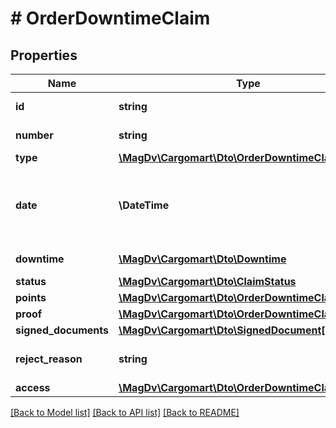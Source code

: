 # # OrderDowntimeClaim

## Properties

Name | Type | Description | Notes
------------ | ------------- | ------------- | -------------
**id** | **string** | UUID объекта |
**number** | **string** | Номер претензии |
**type** | [**\MagDv\Cargomart\Dto\OrderDowntimeClaimType**](OrderDowntimeClaimType.md) |  |
**date** | **\DateTime** | Дата претензии (в часовом поясе создателя претензии) |
**downtime** | [**\MagDv\Cargomart\Dto\Downtime**](Downtime.md) | Простой по заявке |
**status** | [**\MagDv\Cargomart\Dto\ClaimStatus**](ClaimStatus.md) |  |
**points** | [**\MagDv\Cargomart\Dto\OrderDowntimeClaimPoint[]**](OrderDowntimeClaimPoint.md) |  |
**proof** | [**\MagDv\Cargomart\Dto\OrderDowntimeClaimProof**](OrderDowntimeClaimProof.md) |  | [optional]
**signed_documents** | [**\MagDv\Cargomart\Dto\SignedDocument[]**](SignedDocument.md) |  | [optional]
**reject_reason** | **string** | Среднее текстовое сообщение | [optional]
**access** | [**\MagDv\Cargomart\Dto\OrderDowntimeClaimAccess**](OrderDowntimeClaimAccess.md) |  | [optional]

[[Back to Model list]](../../README.md#models) [[Back to API list]](../../README.md#endpoints) [[Back to README]](../../README.md)
